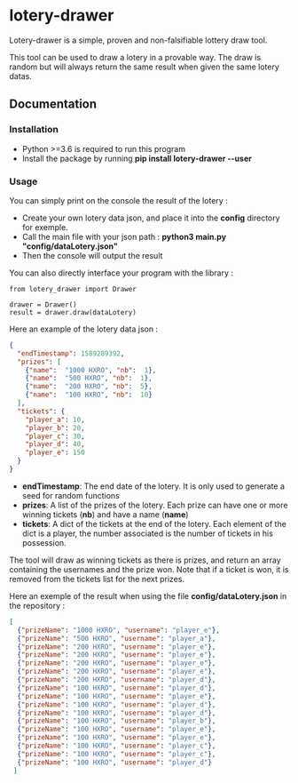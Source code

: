 # lotery-drawer
Lotery-drawer is a simple, proven and non-falsifiable lottery draw tool.

This tool can be used to draw a lotery in a provable way.
The draw is random but will always return the same result when given the same lotery datas.

## Documentation

### Installation

  * Python >=3.6 is required to run this program
  * Install the package by running **pip install lotery-drawer --user**

### Usage

You can simply print on the console the result of the lotery :
  * Create your own lotery data json, and place it into the **config** directory for exemple.
  * Call the main file with your json path : **python3 main.py "config/dataLotery.json"**
  * Then the console will output the result


You can also directly interface your program with the library :
```python3
from lotery_drawer import Drawer

drawer = Drawer()
result = drawer.draw(dataLotery)
```

Here an example of the lotery data json :
```json
{
  "endTimestamp": 1589289392,
  "prizes": [
    {"name":  "1000 HXRO", "nb":  1},
    {"name":  "500 HXRO", "nb":  1},
    {"name":  "200 HXRO", "nb":  5},
    {"name":  "100 HXRO", "nb":  10}
  ],
  "tickets": {
    "player_a": 10,
    "player_b": 20,
    "player_c": 30,
    "player_d": 40,
    "player_e": 150
  }
}
```
  * **endTimestamp**: The end date of the lotery. It is only used to generate a seed for random functions
  * **prizes**: A list of the prizes of the lotery. Each prize can have one or more winning tickets (**nb**) and have a name (**name**)
  * **tickets**: A dict of the tickets at the end of the lotery. Each element of the dict is a player, the number associated is the number of tickets in his possession.

The tool will draw as winning tickets as there is prizes, and return an array containing the usernames and the prize won.
Note that if a ticket is won, it is removed from the tickets list for the next prizes.

Here an exemple of the result when using the file **config/dataLotery.json** in the repository :
```json
[
  {"prizeName": "1000 HXRO", "username": "player_e"}, 
  {"prizeName": "500 HXRO", "username": "player_a"}, 
  {"prizeName": "200 HXRO", "username": "player_e"}, 
  {"prizeName": "200 HXRO", "username": "player_e"}, 
  {"prizeName": "200 HXRO", "username": "player_e"}, 
  {"prizeName": "200 HXRO", "username": "player_e"}, 
  {"prizeName": "200 HXRO", "username": "player_d"}, 
  {"prizeName": "100 HXRO", "username": "player_d"}, 
  {"prizeName": "100 HXRO", "username": "player_e"}, 
  {"prizeName": "100 HXRO", "username": "player_d"}, 
  {"prizeName": "100 HXRO", "username": "player_d"}, 
  {"prizeName": "100 HXRO", "username": "player_b"}, 
  {"prizeName": "100 HXRO", "username": "player_e"}, 
  {"prizeName": "100 HXRO", "username": "player_e"}, 
  {"prizeName": "100 HXRO", "username": "player_c"}, 
  {"prizeName": "100 HXRO", "username": "player_c"}, 
  {"prizeName": "100 HXRO", "username": "player_d"}
 ]
```
